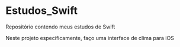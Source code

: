 # Estudos_Swift
Repositório contendo meus estudos de Swift

Neste projeto especificamente, faço uma interface de clima para iOS
